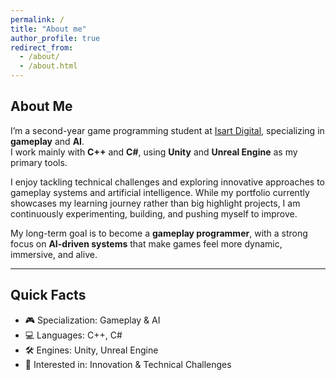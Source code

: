 ```yaml
---
permalink: /
title: "About me"
author_profile: true
redirect_from: 
  - /about/
  - /about.html
---
```

## About Me

I’m a second-year game programming student at [Isart Digital](https://www.isart.fr/), specializing in **gameplay** and **AI**.  
I work mainly with **C++** and **C#**, using **Unity** and **Unreal Engine** as my primary tools.  

I enjoy tackling technical challenges and exploring innovative approaches to gameplay systems and artificial intelligence. While my portfolio currently showcases my learning journey rather than big highlight projects, I am continuously experimenting, building, and pushing myself to improve.  

My long-term goal is to become a **gameplay programmer**, with a strong focus on **AI-driven systems** that make games feel more dynamic, immersive, and alive.  

---

## Quick Facts

- 🎮 Specialization: Gameplay & AI  
- 💻 Languages: C++, C#  
- 🛠 Engines: Unity, Unreal Engine  
- 🚀 Interested in: Innovation & Technical Challenges  
